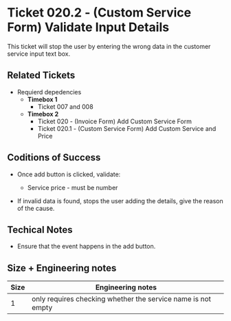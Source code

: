 Ticket 020.2 - (Custom Service Form) Validate Input Details
=======================

This ticket will stop the user by entering the wrong data in the customer service input text box. 

Related Tickets
---------------
* Requierd depedencies
    * **Timebox 1**
        * Ticket 007 and 008
    * **Timebox 2**
        * Ticket 020 - (Invoice Form) Add Custom Service Form
        * Ticket 020.1 - (Custom Service Form) Add Custom Service and Price

Coditions of Success
--------------------
* Once add button is clicked, validate:
    * Service price - must be number

* If invalid data is found, stops the user adding the details, give the reason of the cause. 

Techical Notes
--------------
* Ensure that the event happens in the add button. 

Size + Engineering notes
----------------------
| Size | Engineering notes | 
| -------- | -------- |
|  1  | only requires checking whether the service name is not empty| 
